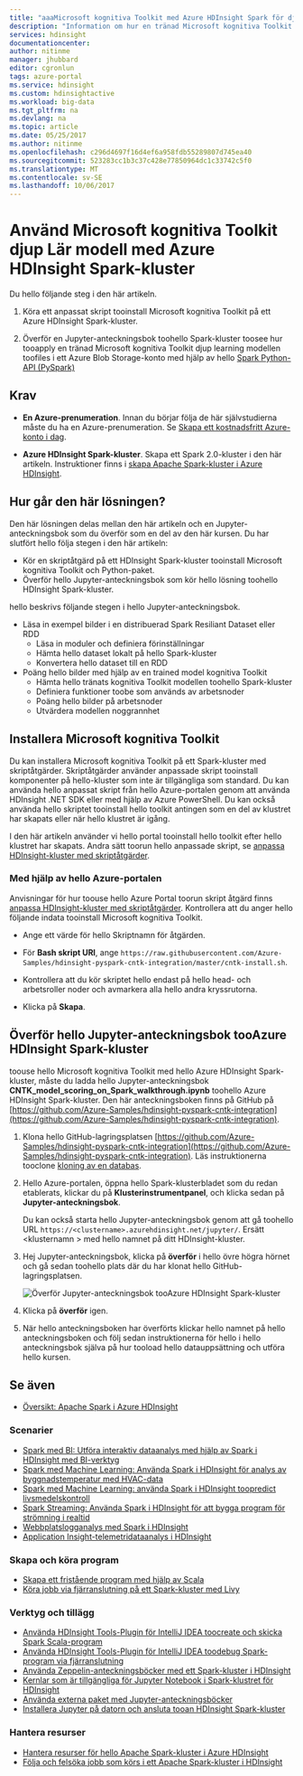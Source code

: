 ```yaml
---
title: "aaaMicrosoft kognitiva Toolkit med Azure HDInsight Spark för djup learning | Microsoft Docs"
description: "Information om hur en tränad Microsoft kognitiva Toolkit djup learning modellen kan vara tillämpade tooa dataset med hello Spark Python API i ett Azure HDInsight Spark-kluster."
services: hdinsight
documentationcenter: 
author: nitinme
manager: jhubbard
editor: cgronlun
tags: azure-portal
ms.service: hdinsight
ms.custom: hdinsightactive
ms.workload: big-data
ms.tgt_pltfrm: na
ms.devlang: na
ms.topic: article
ms.date: 05/25/2017
ms.author: nitinme
ms.openlocfilehash: c296d4697f16d4ef6a958fdb55289807d745ea40
ms.sourcegitcommit: 523283cc1b3c37c428e77850964dc1c33742c5f0
ms.translationtype: MT
ms.contentlocale: sv-SE
ms.lasthandoff: 10/06/2017
---
```

# <a name="use-microsoft-cognitive-toolkit-deep-learning-model-with-azure-hdinsight-spark-cluster"></a>Använd Microsoft kognitiva Toolkit djup Lär modell med Azure HDInsight Spark-kluster

Du hello följande steg i den här artikeln.

1. Köra ett anpassat skript tooinstall Microsoft kognitiva Toolkit på ett Azure HDInsight Spark-kluster.

2. Överför en Jupyter-anteckningsbok toohello Spark-kluster toosee hur tooapply en tränad Microsoft kognitiva Toolkit djup learning modellen toofiles i ett Azure Blob Storage-konto med hjälp av hello [Spark Python-API (PySpark)](https://spark.apache.org/docs/0.9.0/python-programming-guide.html)

## <a name="prerequisites"></a>Krav

* **En Azure-prenumeration**. Innan du börjar följa de här självstudierna måste du ha en Azure-prenumeration. Se [Skapa ett kostnadsfritt Azure-konto i dag](https://azure.microsoft.com/free).

* **Azure HDInsight Spark-kluster**. Skapa ett Spark 2.0-kluster i den här artikeln. Instruktioner finns i [skapa Apache Spark-kluster i Azure HDInsight](hdinsight-apache-spark-jupyter-spark-sql.md).

## <a name="how-does-this-solution-flow"></a>Hur går den här lösningen?

Den här lösningen delas mellan den här artikeln och en Jupyter-anteckningsbok som du överför som en del av den här kursen. Du har slutfört hello följa stegen i den här artikeln:

* Kör en skriptåtgärd på ett HDInsight Spark-kluster tooinstall Microsoft kognitiva Toolkit och Python-paket.
* Överför hello Jupyter-anteckningsbok som kör hello lösning toohello HDInsight Spark-kluster.

hello beskrivs följande stegen i hello Jupyter-anteckningsbok.

- Läsa in exempel bilder i en distribuerad Spark Resiliant Dataset eller RDD
   - Läsa in moduler och definiera förinställningar
   - Hämta hello dataset lokalt på hello Spark-kluster
   - Konvertera hello dataset till en RDD
- Poäng hello bilder med hjälp av en trained model kognitiva Toolkit
   - Hämta hello tränats kognitiva Toolkit modellen toohello Spark-kluster
   - Definiera funktioner toobe som används av arbetsnoder
   - Poäng hello bilder på arbetsnoder
   - Utvärdera modellen noggrannhet


## <a name="install-microsoft-cognitive-toolkit"></a>Installera Microsoft kognitiva Toolkit

Du kan installera Microsoft kognitiva Toolkit på ett Spark-kluster med skriptåtgärder. Skriptåtgärder använder anpassade skript tooinstall komponenter på hello-kluster som inte är tillgängliga som standard. Du kan använda hello anpassat skript från hello Azure-portalen genom att använda HDInsight .NET SDK eller med hjälp av Azure PowerShell. Du kan också använda hello skriptet tooinstall hello toolkit antingen som en del av klustret har skapats eller när hello klustret är igång. 

I den här artikeln använder vi hello portal tooinstall hello toolkit efter hello klustret har skapats. Andra sätt toorun hello anpassade skript, se [anpassa HDInsight-kluster med skriptåtgärder](hdinsight-hadoop-customize-cluster-linux.md).

### <a name="using-hello-azure-portal"></a>Med hjälp av hello Azure-portalen

Anvisningar för hur toouse hello Azure Portal toorun skript åtgärd finns [anpassa HDInsight-kluster med skriptåtgärder](hdinsight-hadoop-customize-cluster-linux.md#use-a-script-action-during-cluster-creation). Kontrollera att du anger hello följande indata tooinstall Microsoft kognitiva Toolkit.

* Ange ett värde för hello Skriptnamn för åtgärden.

* För **Bash skript URI**, ange `https://raw.githubusercontent.com/Azure-Samples/hdinsight-pyspark-cntk-integration/master/cntk-install.sh`.

* Kontrollera att du kör skriptet hello endast på hello head- och arbetsroller noder och avmarkera alla hello andra kryssrutorna.

* Klicka på **Skapa**.

## <a name="upload-hello-jupyter-notebook-tooazure-hdinsight-spark-cluster"></a>Överför hello Jupyter-anteckningsbok tooAzure HDInsight Spark-kluster

toouse hello Microsoft kognitiva Toolkit med hello Azure HDInsight Spark-kluster, måste du ladda hello Jupyter-anteckningsbok **CNTK_model_scoring_on_Spark_walkthrough.ipynb** toohello Azure HDInsight Spark-kluster. Den här anteckningsboken finns på GitHub på [https://github.com/Azure-Samples/hdinsight-pyspark-cntk-integration](https://github.com/Azure-Samples/hdinsight-pyspark-cntk-integration).

1. Klona hello GitHub-lagringsplatsen [https://github.com/Azure-Samples/hdinsight-pyspark-cntk-integration](https://github.com/Azure-Samples/hdinsight-pyspark-cntk-integration). Läs instruktionerna tooclone [kloning av en databas](https://help.github.com/articles/cloning-a-repository/).

2. Hello Azure-portalen, öppna hello Spark-klusterbladet som du redan etablerats, klickar du på **Klusterinstrumentpanel**, och klicka sedan på **Jupyter-anteckningsbok**.

    Du kan också starta hello Jupyter-anteckningsbok genom att gå toohello URL `https://<clustername>.azurehdinsight.net/jupyter/`. Ersätt \<klusternamn > med hello namnet på ditt HDInsight-kluster.

3. Hej Jupyter-anteckningsbok, klicka på **överför** i hello övre högra hörnet och gå sedan toohello plats där du har klonat hello GitHub-lagringsplatsen.

    ![Överför Jupyter-anteckningsbok tooAzure HDInsight Spark-kluster](./media/hdinsight-apache-spark-microsoft-cognitive-toolkit/hdinsight-microsoft-cognitive-toolkit-load-jupyter-notebook.png "överför Jupyter-anteckningsbok tooAzure HDInsight Spark-kluster")

4. Klicka på **överför** igen.

5. När hello anteckningsboken har överförts klickar hello namnet på hello anteckningsboken och följ sedan instruktionerna för hello i hello anteckningsbok själva på hur tooload hello datauppsättning och utföra hello kursen.

## <a name="see-also"></a>Se även
* [Översikt: Apache Spark i Azure HDInsight](hdinsight-apache-spark-overview.md)

### <a name="scenarios"></a>Scenarier
* [Spark med BI: Utföra interaktiv dataanalys med hjälp av Spark i HDInsight med BI-verktyg](hdinsight-apache-spark-use-bi-tools.md)
* [Spark med Machine Learning: Använda Spark i HDInsight för analys av byggnadstemperatur med HVAC-data](hdinsight-apache-spark-ipython-notebook-machine-learning.md)
* [Spark med Machine Learning: använda Spark i HDInsight toopredict livsmedelskontroll](hdinsight-apache-spark-machine-learning-mllib-ipython.md)
* [Spark Streaming: Använda Spark i HDInsight för att bygga program för strömning i realtid](hdinsight-apache-spark-eventhub-streaming.md)
* [Webbplatslogganalys med Spark i HDInsight](hdinsight-apache-spark-custom-library-website-log-analysis.md)
* [Application Insight-telemetridataanalys i HDInsight](hdinsight-spark-analyze-application-insight-logs.md)

### <a name="create-and-run-applications"></a>Skapa och köra program
* [Skapa ett fristående program med hjälp av Scala](hdinsight-apache-spark-create-standalone-application.md)
* [Köra jobb via fjärranslutning på ett Spark-kluster med Livy](hdinsight-apache-spark-livy-rest-interface.md)

### <a name="tools-and-extensions"></a>Verktyg och tillägg
* [Använda HDInsight Tools-Plugin för IntelliJ IDEA toocreate och skicka Spark Scala-program](hdinsight-apache-spark-intellij-tool-plugin.md)
* [Använda HDInsight Tools-Plugin för IntelliJ IDEA toodebug Spark-program via fjärranslutning](hdinsight-apache-spark-intellij-tool-plugin-debug-jobs-remotely.md)
* [Använda Zeppelin-anteckningsböcker med ett Spark-kluster i HDInsight](hdinsight-apache-spark-zeppelin-notebook.md)
* [Kernlar som är tillgängliga för Jupyter Notebook i Spark-klustret för HDInsight](hdinsight-apache-spark-jupyter-notebook-kernels.md)
* [Använda externa paket med Jupyter-anteckningsböcker](hdinsight-apache-spark-jupyter-notebook-use-external-packages.md)
* [Installera Jupyter på datorn och ansluta tooan HDInsight Spark-kluster](hdinsight-apache-spark-jupyter-notebook-install-locally.md)

### <a name="manage-resources"></a>Hantera resurser
* [Hantera resurser för hello Apache Spark-kluster i Azure HDInsight](hdinsight-apache-spark-resource-manager.md)
* [Följa och felsöka jobb som körs i ett Apache Spark-kluster i HDInsight](hdinsight-apache-spark-job-debugging.md)

[hdinsight-versions]: hdinsight-component-versioning.md
[hdinsight-upload-data]: hdinsight-upload-data.md
[hdinsight-storage]: hdinsight-hadoop-use-blob-storage.md

[azure-purchase-options]: http://azure.microsoft.com/pricing/purchase-options/
[azure-member-offers]: http://azure.microsoft.com/pricing/member-offers/
[azure-free-trial]: http://azure.microsoft.com/pricing/free-trial/
[azure-create-storageaccount]:../storage/common/storage-create-storage-account.md
